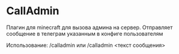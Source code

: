# CallAdmin
Плагин для minecraft для вызова админа на сервер. Отправляет сообщение в телеграм указанным в конфиге пользователям

Использование:
/calladmin или /calladmin <текст сообщения>

